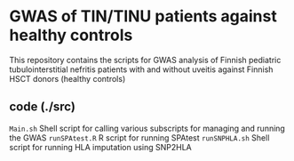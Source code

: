 # GWAS of TIN/TINU patients against healthy controls

This repository contains the scripts for GWAS analysis of Finnish pediatric tubulointerstitial nefritis patients with and without uveitis against Finnish HSCT donors (healthy controls)

## code (./src)

`Main.sh` Shell script for calling various subscripts for managing and running the GWAS
`runSPAtest.R` R script for running SPAtest
`runSNPHLA.sh` Shell script for running HLA imputation using SNP2HLA
